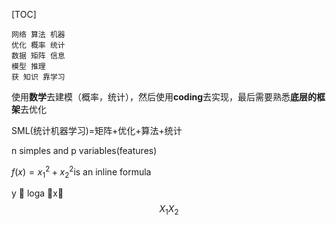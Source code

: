 [TOC]



```
网络 算法 机器
优化 概率 统计
数据 矩阵 信息
模型 推理
获 知识 靠学习
```



使用**数学**去建模（概率，统计），然后使用**coding**去实现，最后需要熟悉**底层的框架**去优化

SML(统计机器学习)=矩阵+优化+算法+统计

n simples and p variables(features)

$f(x)=x_{1}^{2}+x_{2}^{2}$is an inline formula

 y  loga x
$$
X_{1}  X_{2}
$$


